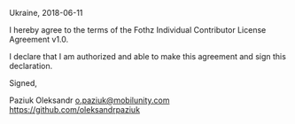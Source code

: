 Ukraine, 2018-06-11

I hereby agree to the terms of the Fothz Individual Contributor License
Agreement v1.0.

I declare that I am authorized and able to make this agreement and sign this
declaration.

Signed,

Paziuk Oleksandr o.paziuk@mobilunity.com https://github.com/oleksandrpaziuk